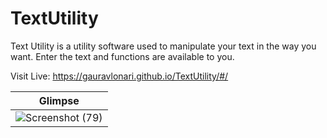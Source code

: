 # TextUtility
Text Utility is a utility software used to manipulate your text in the way you want. Enter the text and functions are available to you.

Visit Live: https://gauravlonari.github.io/TextUtility/#/

|Glimpse|
|---|
|![Screenshot (79)](https://user-images.githubusercontent.com/99941465/205368632-f39672b8-fbe6-4884-ae53-772f6196e401.png)| 
